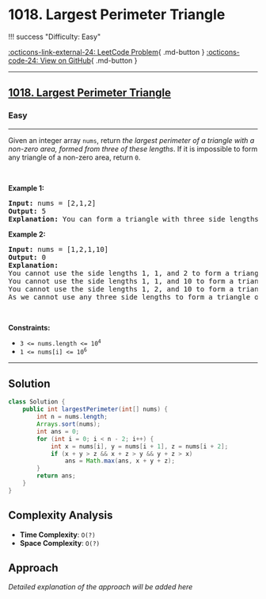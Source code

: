 # 1018. Largest Perimeter Triangle

!!! success "Difficulty: Easy"

[:octicons-link-external-24: LeetCode Problem](https://leetcode.com/problems/largest-perimeter-triangle/){ .md-button }
[:octicons-code-24: View on GitHub](https://github.com/RAJ8664/Leetcode/tree/master/1018-largest-perimeter-triangle){ .md-button }

---

<h2><a href="https://leetcode.com/problems/largest-perimeter-triangle">1018. Largest Perimeter Triangle</a></h2><h3>Easy</h3><hr><p>Given an integer array <code>nums</code>, return <em>the largest perimeter of a triangle with a non-zero area, formed from three of these lengths</em>. If it is impossible to form any triangle of a non-zero area, return <code>0</code>.</p>

<p>&nbsp;</p>
<p><strong class="example">Example 1:</strong></p>

<pre>
<strong>Input:</strong> nums = [2,1,2]
<strong>Output:</strong> 5
<strong>Explanation:</strong> You can form a triangle with three side lengths: 1, 2, and 2.
</pre>

<p><strong class="example">Example 2:</strong></p>

<pre>
<strong>Input:</strong> nums = [1,2,1,10]
<strong>Output:</strong> 0
<strong>Explanation:</strong> 
You cannot use the side lengths 1, 1, and 2 to form a triangle.
You cannot use the side lengths 1, 1, and 10 to form a triangle.
You cannot use the side lengths 1, 2, and 10 to form a triangle.
As we cannot use any three side lengths to form a triangle of non-zero area, we return 0.
</pre>

<p>&nbsp;</p>
<p><strong>Constraints:</strong></p>

<ul>
	<li><code>3 &lt;= nums.length &lt;= 10<sup>4</sup></code></li>
	<li><code>1 &lt;= nums[i] &lt;= 10<sup>6</sup></code></li>
</ul>


---

## Solution

```java
class Solution {
    public int largestPerimeter(int[] nums) {
        int n = nums.length;
        Arrays.sort(nums);
        int ans = 0;
        for (int i = 0; i < n - 2; i++) {
            int x = nums[i], y = nums[i + 1], z = nums[i + 2];
            if (x + y > z && x + z > y && y + z > x)
                ans = Math.max(ans, x + y + z);
        }
        return ans;
    }
}
```

## Complexity Analysis

- **Time Complexity**: `O(?)`
- **Space Complexity**: `O(?)`

## Approach

*Detailed explanation of the approach will be added here*

